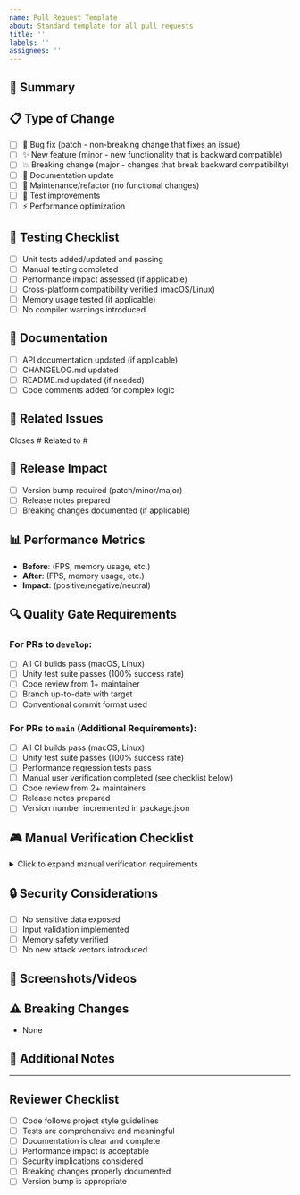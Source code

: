 ```yaml
---
name: Pull Request Template
about: Standard template for all pull requests
title: ''
labels: ''
assignees: ''
---
```


## 🎯 Summary
<!-- Brief description of changes and motivation -->

## 📋 Type of Change
<!-- Select the type that applies -->
- [ ] 🐛 Bug fix (patch - non-breaking change that fixes an issue)
- [ ] ✨ New feature (minor - new functionality that is backward compatible)
- [ ] 💥 Breaking change (major - changes that break backward compatibility)
- [ ] 📖 Documentation update
- [ ] 🔧 Maintenance/refactor (no functional changes)
- [ ] 🧪 Test improvements
- [ ] ⚡ Performance optimization

## 🧪 Testing Checklist
<!-- All items must be checked before merge -->
- [ ] Unit tests added/updated and passing
- [ ] Manual testing completed
- [ ] Performance impact assessed (if applicable)
- [ ] Cross-platform compatibility verified (macOS/Linux)
- [ ] Memory usage tested (if applicable)
- [ ] No compiler warnings introduced

## 📖 Documentation
- [ ] API documentation updated (if applicable)
- [ ] CHANGELOG.md updated
- [ ] README.md updated (if needed)
- [ ] Code comments added for complex logic

## 🔗 Related Issues
<!-- Link any related issues -->
Closes #
Related to #

## 🚀 Release Impact
<!-- For main branch PRs -->
- [ ] Version bump required (patch/minor/major)
- [ ] Release notes prepared
- [ ] Breaking changes documented (if applicable)

## 📊 Performance Metrics
<!-- Complete if changes affect performance -->
- **Before**: (FPS, memory usage, etc.)
- **After**: (FPS, memory usage, etc.)
- **Impact**: (positive/negative/neutral)

## 🔍 Quality Gate Requirements

### For PRs to `develop`:
- [ ] All CI builds pass (macOS, Linux)
- [ ] Unity test suite passes (100% success rate)
- [ ] Code review from 1+ maintainer
- [ ] Branch up-to-date with target
- [ ] Conventional commit format used

### For PRs to `main` (Additional Requirements):
- [ ] All CI builds pass (macOS, Linux)
- [ ] Unity test suite passes (100% success rate) 
- [ ] Performance regression tests pass
- [ ] Manual user verification completed (see checklist below)
- [ ] Code review from 2+ maintainers
- [ ] Release notes prepared
- [ ] Version number incremented in package.json

## 🎮 Manual Verification Checklist
<!-- Required for main branch PRs -->
<details>
<summary>Click to expand manual verification requirements</summary>

### Engine Startup & Core Systems:
- [ ] Engine starts without errors
- [ ] All systems initialize correctly  
- [ ] Memory system reports expected values
- [ ] Performance monitoring active

### Asset Pipeline:
- [ ] Assets load successfully
- [ ] Texture rendering works correctly
- [ ] Mesh rendering displays properly
- [ ] Material assignments are correct

### Scene Management:
- [ ] Scene transitions work smoothly
- [ ] Entity spawning functions correctly
- [ ] Camera system operates as expected
- [ ] UI responds to user input

### Performance & Stability:
- [ ] Frame rate stable (60+ FPS target)
- [ ] Memory usage within expected bounds
- [ ] No crashes during 5-minute test session
- [ ] Hot-reload functionality works (if enabled)

### Cross-Platform Compatibility:
- [ ] macOS build functions correctly
- [ ] Linux build functions correctly
- [ ] WebAssembly build loads and runs (when implemented)

</details>

## 🔒 Security Considerations
<!-- Complete if changes affect security -->
- [ ] No sensitive data exposed
- [ ] Input validation implemented
- [ ] Memory safety verified
- [ ] No new attack vectors introduced

## 📸 Screenshots/Videos
<!-- Add visual documentation if applicable -->

## ⚠️ Breaking Changes
<!-- Detail any breaking changes -->
- None
<!-- OR describe breaking changes and migration path -->

## 📝 Additional Notes
<!-- Any additional context, concerns, or implementation details -->

---

## Reviewer Checklist
<!-- For reviewers - ensure all applicable items are verified -->
- [ ] Code follows project style guidelines
- [ ] Tests are comprehensive and meaningful
- [ ] Documentation is clear and complete
- [ ] Performance impact is acceptable
- [ ] Security implications considered
- [ ] Breaking changes properly documented
- [ ] Version bump is appropriate
